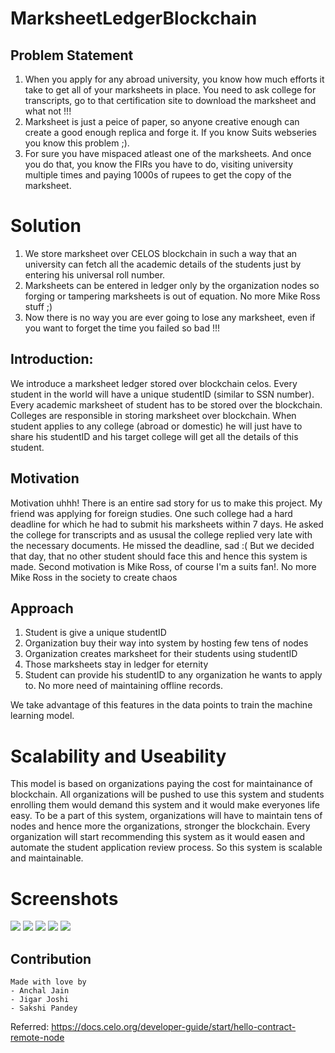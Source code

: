 # MarksheetLedgerBlockchain

## Problem Statement

1. When you apply for any abroad university, you know how much efforts it take to get all of your marksheets in place. You need to ask college for transcripts, go to that certification site to download the marksheet and what not !!!
2. Marksheet is just a peice of paper, so anyone creative enough can create a good enough replica and forge it. If you know Suits webseries you know this problem ;).
3. For sure you have mispaced atleast one of the marksheets. And once you do that, you know the FIRs you have to do, visiting university multiple times and paying 1000s of rupees to get the copy of the marksheet.

# Solution

1. We store marksheet over CELOS blockchain in such a way that an university can fetch all the academic details of the students just by entering his universal roll number.
2. Marksheets can be entered in ledger only by the organization nodes so forging or tampering marksheets is out of equation. No more Mike Ross stuff ;)
3. Now there is no way you are ever going to lose any marksheet, even if you want to forget the time you failed so bad !!!

## Introduction:

We introduce a marksheet ledger stored over blockchain celos. Every student in the world will have a unique studentID (similar to SSN number). Every academic marksheet of student has to be stored over the blockchain. Colleges are responsible in storing marksheet over blockchain. When student applies to any college (abroad or domestic) he will just have to share his studentID and his target college will get all the details of this student.

## Motivation

Motivation uhhh! There is an entire sad story for us to make this project. My friend was applying for foreign studies. One such college had a hard deadline for which he had to submit his marksheets within 7 days. He asked the college for transcripts and as ususal the college replied very late with the necessary documents. He missed the deadline, sad :( But we decided that day, that no other student should face this and hence this system is made. Second motivation is Mike Ross, of course I'm a suits fan!. No more Mike Ross in the society to create chaos

## Approach

1. Student is give a unique studentID
2. Organization buy their way into system by hosting few tens of nodes
3. Organization creates marksheet for their students using studentID
4. Those marksheets stay in ledger for eternity
5. Student can provide his studentID to any organization he wants to apply to. No more need of maintaining offline records.

We take advantage of this features in the data points to train the machine learning model.


# Scalability and Useability

This model is based on organizations paying the cost for maintainance of blockchain. All organizations will be pushed to use this system and students enrolling them would demand this system and it would make everyones life easy. To be a part of this system, organizations will have to maintain tens of nodes and hence more the organizations, stronger the blockchain. Every organization will start recommending this system as it would easen and automate the student application review process. So this system is scalable and maintainable.

# Screenshots

![](https://github.com/anchaljain007/MarksheetLedgerBlockchain/blob/master/screenshots/dashboard.jpg)
![](https://github.com/anchaljain007/MarksheetLedgerBlockchain/blob/master/screenshots/addStudent.jpg)
![](https://github.com/anchaljain007/MarksheetLedgerBlockchain/blob/master/screenshots/addMarksheet.jpg)
![](https://github.com/anchaljain007/MarksheetLedgerBlockchain/blob/master/screenshots/addMarks.jpg)
![](https://github.com/anchaljain007/MarksheetLedgerBlockchain/blob/master/screenshots/viewMarksheet.jpg)

## Contribution

    Made with love by
    - Anchal Jain
    - Jigar Joshi
    - Sakshi Pandey

Referred:
https://docs.celo.org/developer-guide/start/hello-contract-remote-node

